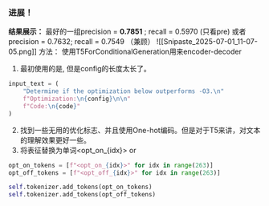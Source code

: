 ### 进展！
**结果展示：**
最好的一组precision = **0.7851** ; recall = 0.5970  (只看pre)
或者precision = 0.7632; recall = 0.7549 （兼顾）
![[Snipaste_2025-07-01_11-07-05.png]]
方法：
使用T5ForConditionalGeneration用来encoder-decoder

1. 最初使用的是, 但是config的长度太长了。
```python
input_text = (
    "Determine if the optimization below outperforms -O3.\n"
    f"Optimization:\n{config}\n\n"
    f"Code:\n{code}"
)
```
2. 找到一些无用的优化标志、并且使用One-hot编码。但是对于T5来讲，对文本的理解效果更好一些。
3. 将表征替换为单词<opt_on_{idx}> or 
```python
opt_on_tokens = [f"<opt_on_{idx}>" for idx in range(263)]
opt_off_tokens = [f"<opt_off_{idx}>" for idx in range(263)]

self.tokenizer.add_tokens(opt_on_tokens)
self.tokenizer.add_tokens(opt_off_tokens)
```